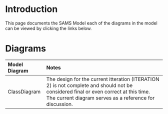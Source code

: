 

# Introduction #

This page documents the SAMS Model each of the diagrams in the model can be viewed by clicking the links below.

# Diagrams #

|Model Diagram|Notes|
|:------------|:----|
|ClassDiagram|The design for the current itteration (ITERATION 2) is not complete and should not be considered final or even correct at this time. The current diagram serves as a reference for discussion.|